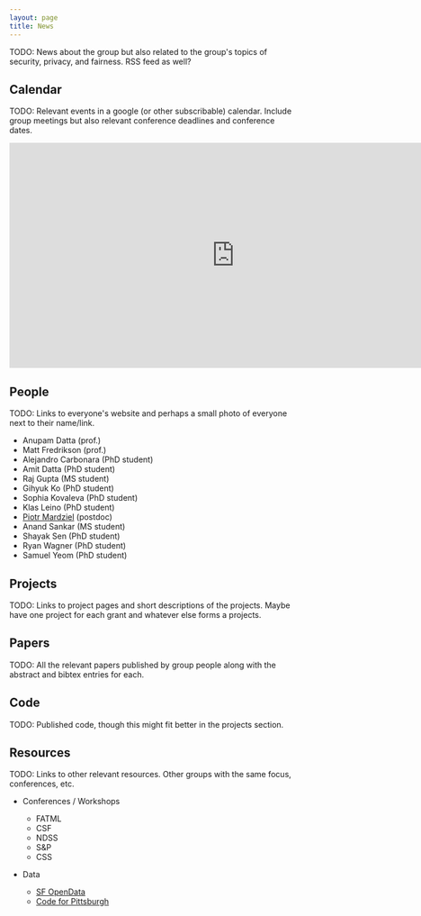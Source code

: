 ```yaml
---
layout: page
title: News
---
```


TODO: News about the group but also related to the group's topics of
security, privacy, and fairness. RSS feed as well?

## Calendar

TODO: Relevant events in a google (or other subscribable) calendar.
Include group meetings but also relevant conference deadlines and
conference dates.

<iframe
src="https://calendar.google.com/calendar/embed?showTitle=0&amp;showTabs=0&amp;showCalendars=0&amp;height=400&amp;wkst=1&amp;bgcolor=%23FFFFFF&amp;src=fuj58c65qid5ljt6bpi3cv2ei0%40group.calendar.google.com&amp;color=%235F6B02&amp;ctz=America%2FNew_York"
style="border-width:0" width="800" height="400" frameborder="0" scrolling="no"></iframe>

## People

TODO: Links to everyone's website and perhaps a small photo of
everyone next to their name/link.

* Anupam Datta (prof.)
* Matt Fredrikson (prof.)
* Alejandro Carbonara (PhD student)
* Amit Datta (PhD student)
* Raj Gupta (MS student)
* Gihyuk Ko (PhD student)
* Sophia Kovaleva (PhD student)
* Klas Leino (PhD student)
* [Piotr Mardziel](http://piotr.mardziel.com) (postdoc)
* Anand Sankar (MS student)
* Shayak Sen (PhD student)
* Ryan Wagner (PhD student)
* Samuel Yeom (PhD student)

## Projects

TODO: Links to project pages and short descriptions of the projects.
Maybe have one project for each grant and whatever else forms a projects.

## Papers

TODO: All the relevant papers published by group people along with the
abstract and bibtex entries for each.

## Code

TODO: Published code, though this might fit better in the projects
section.

## Resources

TODO: Links to other relevant resources. Other groups with the same
focus, conferences, etc.

* Conferences / Workshops
    * FATML
    * CSF
    * NDSS
    * S&P
    * CSS

* Data
    * [SF OpenData](https://data.sfgov.org)
    * [Code for Pittsburgh](http://codeforpittsburgh.github.io)
